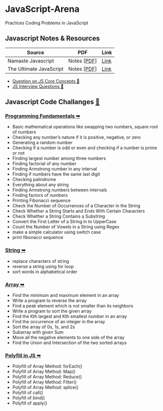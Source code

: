 # JavaScript-Arena

Practices Coding Problems in JavaScript

## Javascript Notes & Resources

| Source | PDF | Link |
| --- | --- | --- |
| Namaste Javascript | Notes [[PDF](https://github.com/deltanode/JavaScript-Arena/blob/main/js-notes-resources/namaste_javascript_notes/namaste-javascript.pdf)] | [Link](https://alok722.github.io/namaste-javascript-notes/dist/lectures.html) |
| The Ultimate JavaScript | Notes [[PDF](https://github.com/deltanode/JavaScript-Arena/blob/main/js-notes-resources/the_ultimate_javascript_notes/JS_Notes_Combined.pdf)] | [Link](https://github.com/deltanode/JavaScript-Arena/tree/main/js-notes-resources/the_ultimate_javascript_notes) |
- [Question on JS Core Concepts 🔗](https://github.com/deltanode/JS-Arena/tree/main/js-core-concepts)
- [JS Interview Questions 🔗](https://github.com/deltanode/JavaScript-Arena/tree/main/interview-questions)


## Javascript Code Challanges [🔗](https://github.com/deltanode/JS-Arena/tree/main/code-challenges)

### [Programming Fundamentals ➥](/code-challenges/01-programming-fundamentals)

- Basic mathematical operations like swapping two numbers, square root of numbers
- Checking any number’s nature if it is positive, negative, or zero
- Generating a random number
- Checking if a number is odd or even and checking if a number is prime or not
- Finding largest number among three numbers
- Finding factorial of any number
- Finding Armstrong number in any interval
- Finding if numbers have the same last digit
- Checking palindrome
- Everything about any string
- Finding Armstrong numbers between intervals
- Finding factors of numbers
- Printing Fibonacci sequence
- Check the Number of Occurrences of a Character in the String
- Check Whether a String Starts and Ends With Certain Characters
- Check Whether a String Contains a Substring
- Convert the First Letter of a String in to UpperCase
- Count the Number of Vowels in a String using Regex
- make a simple calculator using switch case
- print fibonacci sequence

### [String ➥](/code-challenges/02-string)

- replace characters of string
- reverse a string using for loop
- sort words in alphabetical order

### [Array ➥](/code-challenges/03-array)

- Find the minimum and maximum element in an array
- Write a program to reverse the array
- Find a peak element which is not smaller than its neighbors
- Write a program to sort the given array
- Find the Kth largest and Kth smallest number in an array
- Find the occurrence of an integer in the array
- Sort the array of 0s, 1s, and 2s
- Subarray with given Sum
- Move all the negative elements to one side of the array
- Find the Union and Intersection of the two sorted arrays

### [Polyfill in JS ➥](/code-challenges/04-polyfill)

- Polyfill of Array Method: forEach()
- Polyfill of Array Method: Map()
- Polyfill of Array Method: Reduce()
- Polyfill of Array Method: Filter()
- Polyfill of Array Method: splice()
- Polyfill of call()
- Polyfill of bind()
- Polyfill of apply()
